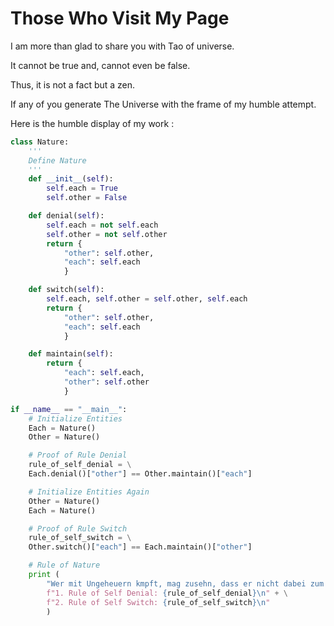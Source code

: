 # Those Who Visit My Page 

I am more than glad to share you with Tao of universe.  

It cannot be true and, cannot even be false.  

Thus, it is not a fact but a zen. 

If any of you generate The Universe with the frame of my humble attempt.  

Here is the humble display of my work :

```python
class Nature:
	'''
	Define Nature
	'''
	def __init__(self):
		self.each = True
		self.other = False

	def denial(self):
		self.each = not self.each
		self.other = not self.other
		return {
			"other": self.other,
			"each": self.each
			}

	def switch(self):
		self.each, self.other = self.other, self.each
		return {
			"other": self.other,
			"each": self.each
			} 

	def maintain(self):
		return {
			"each": self.each,
			"other": self.other
			}

if __name__ == "__main__":
	# Initialize Entities
	Each = Nature()
	Other = Nature()

	# Proof of Rule Denial
	rule_of_self_denial = \
	Each.denial()["other"] == Other.maintain()["each"]

	# Initialize Entities Again
	Other = Nature()
	Each = Nature()

	# Proof of Rule Switch
	rule_of_self_switch = \
	Other.switch()["each"] == Each.maintain()["other"]

	# Rule of Nature
	print (
		"Wer mit Ungeheuern kmpft, mag zusehn, dass er nicht dabei zum Ungeheuer wird.\n" + \
		f"1. Rule of Self Denial: {rule_of_self_denial}\n" + \
		f"2. Rule of Self Switch: {rule_of_self_switch}\n"
		)
```
